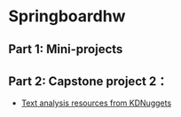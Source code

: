 # Springboardhw
## Part 1: Mini-projects


## Part 2: Capstone project 2：
- [Text analysis resources from KDNuggets](https://www.kdnuggets.com/software/text.html)


